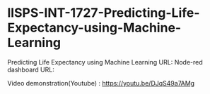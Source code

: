 # llSPS-INT-1727-Predicting-Life-Expectancy-using-Machine-Learning
Predicting Life Expectancy using Machine Learning
URL:
Node-red dashboard URL:

Video demonstration(Youtube) : 
https://youtu.be/DJqS49a7AMg
